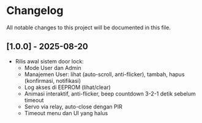 # Changelog

All notable changes to this project will be documented in this file.

## [1.0.0] - 2025-08-20
- Rilis awal sistem door lock:
  - Mode User dan Admin
  - Manajemen User: lihat (auto-scroll, anti-flicker), tambah, hapus (konfirmasi, notifikasi)
  - Log akses di EEPROM (lihat/clear)
  - Animasi interaktif, anti-flicker, beep countdown 3-2-1 detik sebelum timeout
  - Servo via relay, auto-close dengan PIR
  - Timeout menu dan UI yang halus
